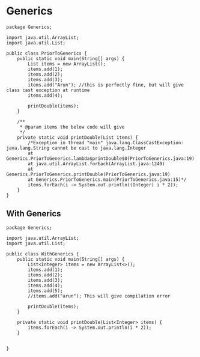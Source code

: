 # Generics 

    package Generics;
    
    import java.util.ArrayList;
    import java.util.List;
    
    public class PriorToGenerics {
        public static void main(String[] args) {
            List items = new ArrayList();
            items.add(1);
            items.add(2);
            items.add(3);
            items.add("Arun"); //this is perfectly fine, but will give class cast exception at runtime
            items.add(4);
    
            printDouble(items);
        }
    
        /**
         * @param items the below code will give
         */
        private static void printDouble(List items) {
            /*Exception in thread "main" java.lang.ClassCastException: java.lang.String cannot be cast to java.lang.Integer
            at Generics.PriorToGenerics.lambda$printDouble$0(PriorToGenerics.java:19)
            at java.util.ArrayList.forEach(ArrayList.java:1249)
            at Generics.PriorToGenerics.printDouble(PriorToGenerics.java:19)
            at Generics.PriorToGenerics.main(PriorToGenerics.java:15)*/
            items.forEach(i -> System.out.println((Integer) i * 2));
        }
    }

## With Generics

    package Generics;
    
    import java.util.ArrayList;
    import java.util.List;
    
    public class WithGenerics {
        public static void main(String[] args) {
            List<Integer> items = new ArrayList<>();
            items.add(1);
            items.add(2);
            items.add(3);
            items.add(4);
            items.add(5);
            //items.add("arun"); This will give compilation error
    
            printDouble(items);
        }
    
        private static void printDouble(List<Integer> items) {
            items.forEach(i -> System.out.println(i * 2));
        }
    
    
    }

